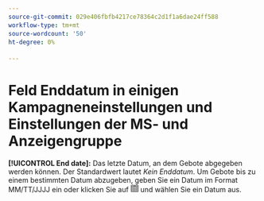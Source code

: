 ```yaml
---
source-git-commit: 029e406fbfb4217ce78364c2d1f1a6dae24ff588
workflow-type: tm+mt
source-wordcount: '50'
ht-degree: 0%

---
```

# Feld Enddatum in einigen Kampagneneinstellungen und Einstellungen der MS- und Anzeigengruppe

**[!UICONTROL End date]:** Das letzte Datum, an dem Gebote abgegeben werden können. Der Standardwert lautet *Kein Enddatum*. Um Gebote bis zu einem bestimmten Datum abzugeben, geben Sie ein Datum im Format MM/TT/JJJJ ein oder klicken Sie auf ![Kalender](/help/search-social-commerce/assets/calendar.png) und wählen Sie ein Datum aus.
